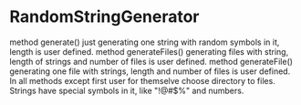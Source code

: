 # RandomStringGenerator
method generate() just generating one string with random symbols in it, length is user defined.
method generateFiles() generating files with string, length of strings and number of files is user defined.
method generateFile() generating one file with strings, length and number of files is user defined.
In all methods except first user for themselve choose directory to files.
Strings have special symbols in it, like "!@#$%" and numbers.
